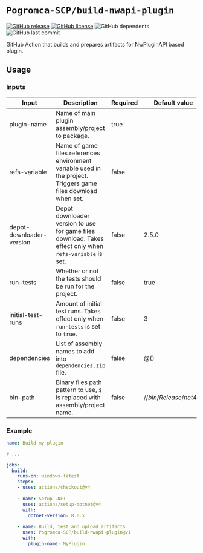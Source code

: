 # `Pogromca-SCP/build-nwapi-plugin`
[![GitHub release](https://flat.badgen.net/github/release/Pogromca-SCP/build-nwapi-plugin)](https://github.com/Pogromca-SCP/build-nwapi-plugin/releases/)
[![GitHub license](https://flat.badgen.net/github/license/Pogromca-SCP/build-nwapi-plugin)](https://github.com/Pogromca-SCP/build-nwapi-plugin/blob/main/LICENSE)
![GitHub dependents](https://flat.badgen.net/github/dependents-repo/Pogromca-SCP/build-nwapi-plugin)
![GitHub last commit](https://flat.badgen.net/github/last-commit/Pogromca-SCP/build-nwapi-plugin/main)

GitHub Action that builds and prepares artifacts for NwPluginAPI based plugin.

## Usage
### Inputs
| Input                    | Description                                                                                                    | Required | Default value          |
| ------------------------ | -------------------------------------------------------------------------------------------------------------- | -------- | ---------------------- |
| plugin-name              | Name of main plugin assembly/project to package.                                                               | true     |                        |
| refs-variable            | Name of game files references environment variable used in the project. Triggers game files download when set. | false    |                        |
| depot-downloader-version | Depot downloader version to use for game files download. Takes effect only when `refs-variable` is set.        | false    | 2.5.0                  |
| run-tests                | Whether or not the tests should be run for the project.                                                        | false    | true                   |
| initial-test-runs        | Amount of initial test runs. Takes effect only when `run-tests` is set to `true`.                              | false    | 3                      |
| dependencies             | List of assembly names to add into `dependencies.zip` file.                                                    | false    | @()                    |
| bin-path                 | Binary files path pattern to use, `$` is replaced with assembly/project name.                                  | false    | /$/bin/Release/net48/$ |
### Example
```yaml
name: Build my plugin

# ...

jobs:
  build:
    runs-on: windows-latest
    steps:
    - uses: actions/checkout@v4
    
    - name: Setup .NET
      uses: actions/setup-dotnet@v4
      with:
        dotnet-version: 8.0.x
        
    - name: Build, test and upload artifacts
      uses: Pogromca-SCP/build-nwapi-plugin@v1
      with:
        plugin-name: MyPlugin
```

